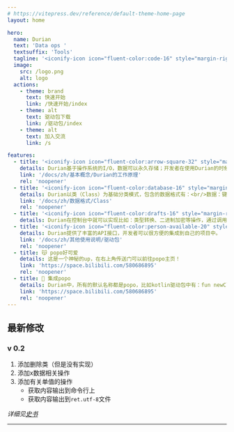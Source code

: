 ```yaml
---
# https://vitepress.dev/reference/default-theme-home-page
layout: home

hero:
  name: Durian
  text: 'Data ops '
  textsuffix: 'Tools'
  tagline: '<iconify-icon icon="fluent-color:code-16" style="margin-right:0.25em;color:#f39c12;"></iconify-icon>一个可以集成到您项目的数据管理工具'
  image:
    src: /logo.png
    alt: logo
  actions:
    - theme: brand
      text: 快速开始
      link: /快速开始/index
    - theme: alt
      text: 驱动包下载
      link: /驱动包/index
    - theme: alt
      text: 加入交流
      link: /s

features:
  - title: '<iconify-icon icon="fluent-color:arrow-square-32" style="margin-right:0.25em;color:#f39c12;"></iconify-icon>基于I/O和动态RAM存储'
    details: Durian基于操作系统的I/O，数据可以永久存储；开发者在使用Durian的时候可以选择是否将某个/某些数据加载到内存里面（建议加载常用数据），这样可以提升数据的读写速度
    link: '/docs/zh/基本概念/Durian的工作原理'
    rel: 'noopener'
  - title: '<iconify-icon icon="fluent-color:database-16" style="margin-right:0.25em;color:#f39c12;"></iconify-icon>数据存储格式'
    details: Durian以类（Class）为基础分类模式，包含的数据格式有：<br/>数据：键值对、单值、非utf数据等<br/>资源：所有文件
    link: '/docs/zh/数据格式/Class'
    rel: 'noopener'
  - title: '<iconify-icon icon="fluent-color:drafts-16" style="margin-right:0.25em;color:#f39c12;"></iconify-icon>多种数据处理方式'
    details: Durian在控制台中就可以实现比如：类型转换、二进制加密等操作，通过调用驱动包还可以实现更多更强大的功能。
  - title: '<iconify-icon icon="fluent-color:person-available-20" style="margin-right:0.25em;color:#f39c12;"></iconify-icon>易于使用'
    details: Durian提供了丰富的API接口，开发者可以很方便的集成到自己的项目中。
    link: '/docs/zh/其他使用说明/驱动包'
    rel: 'noopener'
  - title: 😽 popo好可爱
    details: 这是一个神秘的up，在右上角传送门可以前往popo主页！
    link: 'https://space.bilibili.com/580686895'
    rel: 'noopener'
  - title: 🥵 集成popo
    details: Durian中，所有的默认名称都是popo，比如kotlin驱动包中有：fun newClass(className String = "popo") Boolean{},冒号省略了哦~
    link: 'https://space.bilibili.com/580686895'
    rel: 'noopener'
---
```


[//]: # (<video src="/video.mp4"></video>)

## 最新修改

### v 0.2

1. 添加删除类（但是没有实现）
2. 添加x数据相关操作
3. 添加有关单值的操作
    - 获取内容输出到命令行上
    - 获取内容输出到`ret.utf-8`文件

*详细见[史书](docs/zh/史书.md)*

---

<xgplayer url="https://raw.githubusercontent.com/plumlanguage/res/refs/heads/main/1.mp4" />

<Home />
<style>
  :root {
    --vp-home-hero-image-background-image: none !important;
  }
</style>